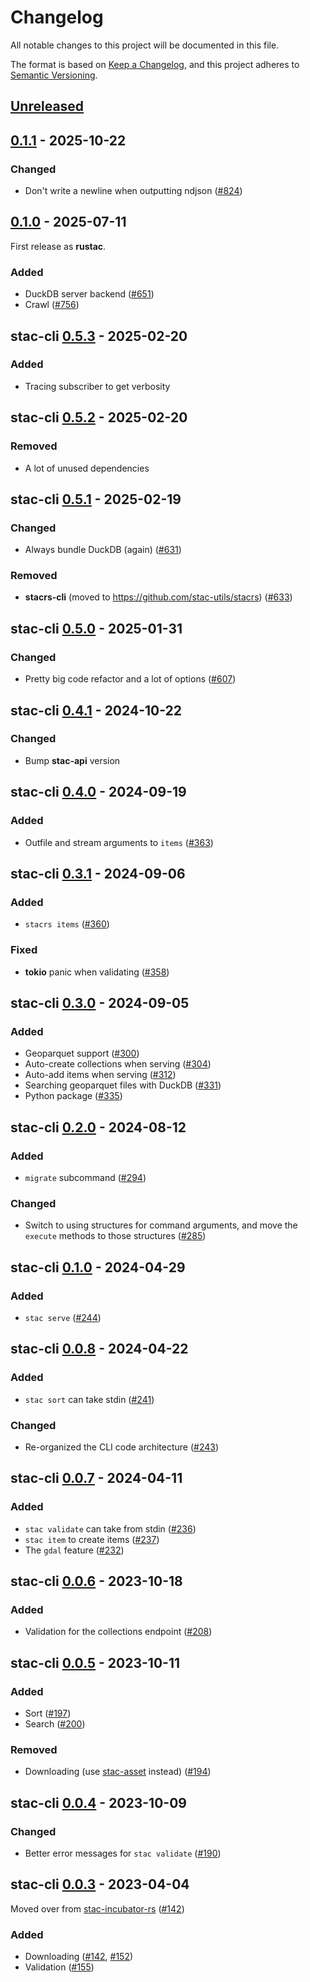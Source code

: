 # Changelog

All notable changes to this project will be documented in this file.

The format is based on [Keep a Changelog](https://keepachangelog.com/en/1.0.0/), and this project adheres to [Semantic Versioning](https://semver.org/spec/v2.0.0.html).

## [Unreleased]

## [0.1.1] - 2025-10-22

### Changed

- Don't write a newline when outputting ndjson ([#824](https://github.com/stac-utils/rustac/pull/824))

## [0.1.0] - 2025-07-11

First release as **rustac**.

### Added

- DuckDB server backend ([#651](https://github.com/stac-utils/rustac/pull/651))
- Crawl ([#756](https://github.com/stac-utils/rustac/pull/756))

## stac-cli [0.5.3] - 2025-02-20

### Added

- Tracing subscriber to get verbosity

## stac-cli [0.5.2] - 2025-02-20

### Removed

- A lot of unused dependencies

## stac-cli [0.5.1] - 2025-02-19

### Changed

- Always bundle DuckDB (again) ([#631](https://github.com/stac-utils/rustac/pull/631))

### Removed

- **stacrs-cli** (moved to <https://github.com/stac-utils/stacrs>) ([#633](https://github.com/stac-utils/rustac/pull/633))

## stac-cli [0.5.0] - 2025-01-31

### Changed

- Pretty big code refactor and a lot of options ([#607](https://github.com/stac-utils/rustac/pull/607))

## stac-cli [0.4.1] - 2024-10-22

### Changed

- Bump **stac-api** version

## stac-cli [0.4.0] - 2024-09-19

### Added

- Outfile and stream arguments to `items` ([#363](https://github.com/stac-utils/rustac/pull/363))

## stac-cli [0.3.1] - 2024-09-06

### Added

- `stacrs items` ([#360](https://github.com/stac-utils/rustac/pull/360))

### Fixed

- **tokio** panic when validating ([#358](https://github.com/stac-utils/rustac/pull/358))

## stac-cli [0.3.0] - 2024-09-05

### Added

- Geoparquet support ([#300](https://github.com/stac-utils/rustac/pull/300))
- Auto-create collections when serving ([#304](https://github.com/stac-utils/rustac/pull/304))
- Auto-add items when serving ([#312](https://github.com/stac-utils/rustac/pull/312))
- Searching geoparquet files with DuckDB ([#331](https://github.com/stac-utils/rustac/pull/331))
- Python package ([#335](https://github.com/stac-utils/rustac/pull/335))

## stac-cli [0.2.0] - 2024-08-12

### Added

- `migrate` subcommand ([#294](https://github.com/stac-utils/rustac/pull/294))

### Changed

- Switch to using structures for command arguments, and move the `execute` methods to those structures ([#285](https://github.com/stac-utils/rustac/pull/285))

## stac-cli [0.1.0] - 2024-04-29

### Added

- `stac serve` ([#244](https://github.com/stac-utils/rustac/pull/244))

## stac-cli [0.0.8] - 2024-04-22

### Added

- `stac sort` can take stdin ([#241](https://github.com/stac-utils/rustac/pull/241))

### Changed

- Re-organized the CLI code architecture ([#243](https://github.com/stac-utils/rustac/pull/243))

## stac-cli [0.0.7] - 2024-04-11

### Added

- `stac validate` can take from stdin ([#236](https://github.com/stac-utils/rustac/pull/236))
- `stac item` to create items ([#237](https://github.com/stac-utils/rustac/pull/237))
- The `gdal` feature ([#232](https://github.com/stac-utils/rustac/pull/232))

## stac-cli [0.0.6] - 2023-10-18

### Added

- Validation for the collections endpoint ([#208](https://github.com/stac-utils/rustac/pull/208))

## stac-cli [0.0.5] - 2023-10-11

### Added

- Sort ([#197](https://github.com/stac-utils/rustac/pull/197))
- Search ([#200](https://github.com/stac-utils/rustac/pull/200))

### Removed

- Downloading (use [stac-asset](https://github.com/stac-utils/stac-asset) instead) ([#194](https://github.com/stac-utils/rustac/pull/194))

## stac-cli [0.0.4] - 2023-10-09

### Changed

- Better error messages for `stac validate` ([#190](https://github.com/stac-utils/rustac/pull/190))

## stac-cli [0.0.3] - 2023-04-04

Moved over from [stac-incubator-rs](https://github.com/gadomski/stac-incubator-rs) ([#142](https://github.com/stac-utils/rustac/pull/142))

### Added

- Downloading ([#142](https://github.com/stac-utils/rustac/pull/142), [#152](https://github.com/stac-utils/rustac/pull/152))
- Validation ([#155](https://github.com/stac-utils/rustac/pull/155))

[Unreleased]: https://github.com/stac-utils/rustac/compare/rustac-v0.1.1..main
[0.1.1]: https://github.com/stac-utils/rustac/compare/rustac-v0.1.0..rustac-v0.1.1
[0.1.0]: https://github.com/stac-utils/rustac/tree/rustac-v0.1.0
[0.5.3]: https://github.com/stac-utils/rustac/compare/stac-cli-v0.5.2..stac-cli-v0.5.3
[0.5.2]: https://github.com/stac-utils/rustac/compare/stac-cli-v0.5.1..stac-cli-v0.5.2
[0.5.1]: https://github.com/stac-utils/rustac/compare/stac-cli-v0.5.0..stac-cli-v0.5.1
[0.5.0]: https://github.com/stac-utils/rustac/compare/stac-cli-v0.4.1..stac-cli-v0.5.0
[0.4.1]: https://github.com/stac-utils/rustac/compare/stac-cli-v0.4.0..stac-cli-v0.4.1
[0.4.0]: https://github.com/stac-utils/rustac/compare/stac-cli-v0.3.1..stac-cli-v0.4.0
[0.3.1]: https://github.com/stac-utils/rustac/compare/stac-cli-v0.3.0..stac-cli-v0.3.1
[0.3.0]: https://github.com/stac-utils/rustac/compare/stac-cli-v0.2.0..stac-cli-v0.3.0
[0.2.0]: https://github.com/stac-utils/rustac/compare/stac-cli-v0.1.0..stac-cli-v0.2.0
[0.1.0]: https://github.com/stac-utils/rustac/compare/stac-cli-v0.0.8..stac-cli-v0.1.0
[0.0.8]: https://github.com/stac-utils/rustac/compare/stac-cli-v0.0.7..stac-cli-v0.0.8
[0.0.7]: https://github.com/stac-utils/rustac/compare/stac-cli-v0.0.6..stac-cli-v0.0.7
[0.0.6]: https://github.com/stac-utils/rustac/compare/stac-cli-v0.0.5..stac-cli-v0.0.6
[0.0.5]: https://github.com/stac-utils/rustac/compare/stac-cli-v0.0.4..stac-cli-v0.0.5
[0.0.4]: https://github.com/stac-utils/rustac/compare/stac-cli-v0.0.3..stac-cli-v0.0.4
[0.0.3]: https://github.com/stac-utils/rustac/tree/stac-cli-v0.0.3

<!-- markdownlint-disable-file MD024 -->
